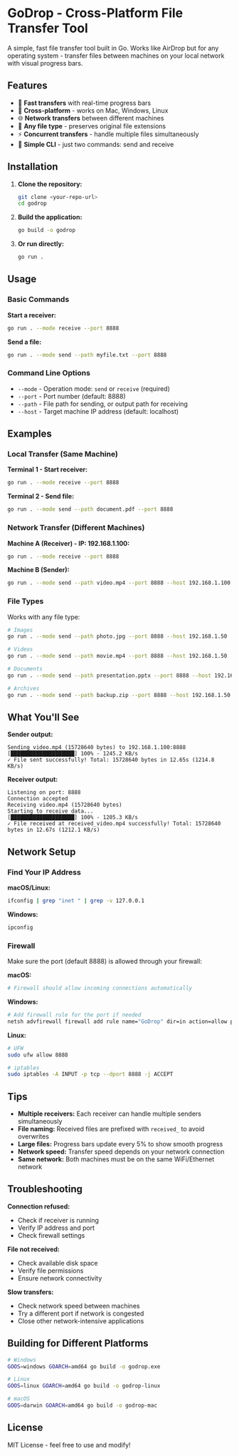 # GoDrop - Cross-Platform File Transfer Tool

A simple, fast file transfer tool built in Go. Works like AirDrop but for any operating system - transfer files between machines on your local network with visual progress bars.

## Features

-   🚀 **Fast transfers** with real-time progress bars
-   🔄 **Cross-platform** - works on Mac, Windows, Linux
-   🌐 **Network transfers** between different machines
-   📁 **Any file type** - preserves original file extensions
-   ⚡ **Concurrent transfers** - handle multiple files simultaneously
-   🎯 **Simple CLI** - just two commands: send and receive

## Installation

1. **Clone the repository:**

    ```bash
    git clone <your-repo-url>
    cd godrop
    ```

2. **Build the application:**

    ```bash
    go build -o godrop
    ```

3. **Or run directly:**
    ```bash
    go run .
    ```

## Usage

### Basic Commands

**Start a receiver:**

```bash
go run . --mode receive --port 8888
```

**Send a file:**

```bash
go run . --mode send --path myfile.txt --port 8888
```

### Command Line Options

-   `--mode` - Operation mode: `send` or `receive` (required)
-   `--port` - Port number (default: 8888)
-   `--path` - File path for sending, or output path for receiving
-   `--host` - Target machine IP address (default: localhost)

## Examples

### Local Transfer (Same Machine)

**Terminal 1 - Start receiver:**

```bash
go run . --mode receive --port 8888
```

**Terminal 2 - Send file:**

```bash
go run . --mode send --path document.pdf --port 8888
```

### Network Transfer (Different Machines)

**Machine A (Receiver) - IP: 192.168.1.100:**

```bash
go run . --mode receive --port 8888
```

**Machine B (Sender):**

```bash
go run . --mode send --path video.mp4 --port 8888 --host 192.168.1.100
```

### File Types

Works with any file type:

```bash
# Images
go run . --mode send --path photo.jpg --port 8888 --host 192.168.1.50

# Videos
go run . --mode send --path movie.mp4 --port 8888 --host 192.168.1.50

# Documents
go run . --mode send --path presentation.pptx --port 8888 --host 192.168.1.50

# Archives
go run . --mode send --path backup.zip --port 8888 --host 192.168.1.50
```

## What You'll See

**Sender output:**

```
Sending video.mp4 (15728640 bytes) to 192.168.1.100:8888
[████████████████████] 100% - 1245.2 KB/s
✓ File sent successfully! Total: 15728640 bytes in 12.65s (1214.8 KB/s)
```

**Receiver output:**

```
Listening on port: 8888
Connection accepted
Receiving video.mp4 (15728640 bytes)
Starting to receive data...
[████████████████████] 100% - 1205.3 KB/s
✓ File received at received_video.mp4 successfully! Total: 15728640 bytes in 12.67s (1212.1 KB/s)
```

## Network Setup

### Find Your IP Address

**macOS/Linux:**

```bash
ifconfig | grep "inet " | grep -v 127.0.0.1
```

**Windows:**

```bash
ipconfig
```

### Firewall

Make sure the port (default 8888) is allowed through your firewall:

**macOS:**

```bash
# Firewall should allow incoming connections automatically
```

**Windows:**

```bash
# Add firewall rule for the port if needed
netsh advfirewall firewall add rule name="GoDrop" dir=in action=allow protocol=TCP localport=8888
```

**Linux:**

```bash
# UFW
sudo ufw allow 8888

# iptables
sudo iptables -A INPUT -p tcp --dport 8888 -j ACCEPT
```

## Tips

-   **Multiple receivers:** Each receiver can handle multiple senders simultaneously
-   **File naming:** Received files are prefixed with `received_` to avoid overwrites
-   **Large files:** Progress bars update every 5% to show smooth progress
-   **Network speed:** Transfer speed depends on your network connection
-   **Same network:** Both machines must be on the same WiFi/Ethernet network

## Troubleshooting

**Connection refused:**

-   Check if receiver is running
-   Verify IP address and port
-   Check firewall settings

**File not received:**

-   Check available disk space
-   Verify file permissions
-   Ensure network connectivity

**Slow transfers:**

-   Check network speed between machines
-   Try a different port if network is congested
-   Close other network-intensive applications

## Building for Different Platforms

```bash
# Windows
GOOS=windows GOARCH=amd64 go build -o godrop.exe

# Linux
GOOS=linux GOARCH=amd64 go build -o godrop-linux

# macOS
GOOS=darwin GOARCH=amd64 go build -o godrop-mac
```

## License

MIT License - feel free to use and modify!
